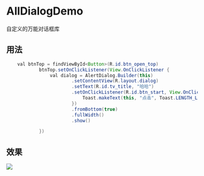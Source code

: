 # AllDialogDemo
自定义的万能对话框库

## 用法
```java
    val btnTop = findViewById<Button>(R.id.btn_open_top)
            btnTop.setOnClickListener(View.OnClickListener {
                val dialog = AlertDialog.Builder(this)
                        .setContentView(R.layout.dialog)
                        .setText(R.id.tv_title, "哈哈")
                        .setOnClickListener(R.id.btn_start, View.OnClickListener {
                            Toast.makeText(this, "点击", Toast.LENGTH_LONG).show()
                        })
                        .fromBottom(true)
                        .fullWidth()
                        .show()

            })
```

## 效果

![](https://ws3.sinaimg.cn/large/006tNc79gy1fpg9jwp9xoj30tq16cdj0.jpg)